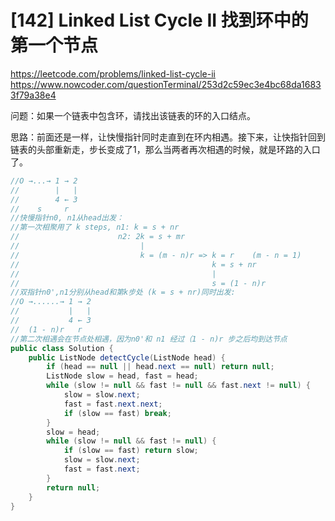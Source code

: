 # [142] Linked List Cycle II 找到环中的第一个节点
https://leetcode.com/problems/linked-list-cycle-ii
https://www.nowcoder.com/questionTerminal/253d2c59ec3e4bc68da16833f79a38e4

问题：如果一个链表中包含环，请找出该链表的环的入口结点。

思路：前面还是一样，让快慢指针同时走直到在环内相遇。接下来，让快指针回到链表的头部重新走，步长变成了1，那么当两者再次相遇的时候，就是环路的入口了。

```java
//O →...→ 1 → 2
//        |   |
//        4 ← 3
//    s     r
//快慢指针n0, n1从head出发：
//第一次相聚用了 k steps, n1: k = s + nr
//                      n2: 2k = s + mr  
//                           |
//                           k = (m - n)r => k = r    (m - n = 1)
//                                           k = s + nr 
//                                           | 
//                                           s = (1 - n)r
//双指针n0',n1分别从head和第k步处 (k = s + nr)同时出发:
//O →......→ 1 → 2
//           |   |
//           4 ← 3
//  (1 - n)r   r
//第二次相遇会在节点处相遇，因为n0'和 n1 经过（1 - n)r 步之后均到达节点
public class Solution {
    public ListNode detectCycle(ListNode head) {
        if (head == null || head.next == null) return null;
        ListNode slow = head, fast = head;
        while (slow != null && fast != null && fast.next != null) {
            slow = slow.next;
            fast = fast.next.next;
            if (slow == fast) break;
        }
        slow = head;
        while (slow != null && fast != null) {
            if (slow == fast) return slow;
            slow = slow.next;
            fast = fast.next;
        }
        return null;
    }
}
```